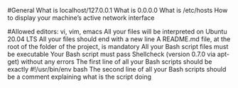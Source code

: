 #General
What is localhost/127.0.0.1
What is 0.0.0.0
What is /etc/hosts
How to display your machine’s active network interface

#Allowed editors: vi, vim, emacs
All your files will be interpreted on Ubuntu 20.04 LTS
All your files should end with a new line
A README.md file, at the root of the folder of the project, is mandatory
All your Bash script files must be executable
Your Bash script must pass Shellcheck (version 0.7.0 via apt-get) without any errors
The first line of all your Bash scripts should be exactly #!/usr/bin/env bash
The second line of all your Bash scripts should be a comment explaining what is the script doing
